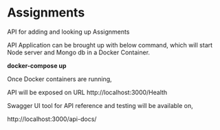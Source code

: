 # Assignments
API for adding and looking up Assignments

API Application can be brought up with below command, which will start Node server and Mongo db in a Docker Container. 
  
<b>docker-compose up </b>

Once Docker containers are running,

API will be exposed on URL http://localhost:3000/Health

Swagger UI tool for API reference and testing will be available on, 

http://localhost:3000/api-docs/
